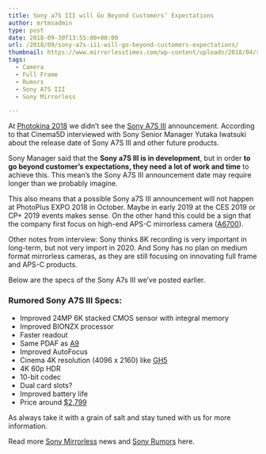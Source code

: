 ```yaml
---
title: Sony a7S III will Go Beyond Customers’ Expectations
author: mrtmsadmin
type: post
date: 2018-09-30T13:55:00+00:00
url: /2018/09/sony-a7s-iii-will-go-beyond-customers-expectations/
thumbnail: https://www.mirrorlesstimes.com/wp-content/uploads/2018/04/sony-a7s-iii-announcement.jpg
tags:
  - Camera
  - Full Frame
  - Rumors
  - Sony A7S III
  - Sony Mirrorless

---
```

At <a href="https://www.dailycameranews.com/tag/photokina-2018/" target="_blank" rel="noopener">Photokina 2018</a> we didn&#8217;t see the [Sony A7S III][1] announcement. According to that Cinema5D interviewed with Sony Senior Manager Yutaka Iwatsuki about the release date of Sony A7S III and other future products.

Sony Manager said that the **Sony a7S III is in development**, but in order **to go beyond customer’s expectations, they need a lot of work and time** to achieve this. This mean’s the Sony A7S III announcement date may require longer than we probably imagine.

This also means that a possible Sony a7S III announcement will not happen at PhotoPlus EXPO 2018 in October. Maybe in early 2019 at the CES 2019 or CP+ 2019 events makes sense. On the other hand this could be a sign that the company first focus on high-end APS-C mirrorless camera (<a href="https://www.mirrorlesstimes.com/tags/sony-a6700/" target="_blank" rel="noopener">A6700</a>).<!--more-->



Other notes from interview: Sony thinks 8K recording is very important in long-term, but not very import in 2020. And Sony has no plan on medium format mirrorless cameras, as they are still focusing on innovating full frame and APS-C products.

Below are the specs of the Sony A7s III we’ve posted earlier.

### Rumored Sony A7S III Specs:

  * Improved 24MP 6K stacked CMOS sensor with integral memory
  * Improved BIONZX processor
  * Faster readout
  * Same PDAF as <a href="https://aax-us-east.amazon-adsystem.com/x/c/QmE_9mJ27JH4Jbb4wDEmVJoAAAFh9QIjcwEAAAFKAYEv1Y0/https://assoc-redirect.amazon.com/g/r/https://www.amazon.com/Sony-Mirrorless-Interchangeable-Lens-Camera-ILCE9/dp/B06ZY7GNKN/ref=as_at?creativeASIN=B06ZY7GNKN&linkCode=w61&imprToken=7DtusmJhcCKbCJZpavSzbQ&slotNum=1&tag=daicamnew-20" target="_blank" rel="nofollow noopener" data-amzn-asin="B06ZY7GNKN">A9</a>
  * Improved AutoFocus
  * Cinema 4K resolution (4096 x 2160) like <a class="ext-link" title="" href="https://aax-us-east.amazon-adsystem.com/x/c/QmE_9mJ27JH4Jbb4wDEmVJoAAAFh9QIjcwEAAAFKAYEv1Y0/https://assoc-redirect.amazon.com/g/r/https://www.amazon.com/Panasonic-DC-GH5KBODY-Mirrorless-Camera-Bluetooth/dp/B01MZ3LQQ5/ref=as_at?creativeASIN=B01MZ3LQQ5&linkCode=w61&imprToken=7DtusmJhcCKbCJZpavSzbQ&slotNum=2&tag=daicamnew-20" target="_blank" rel="external noopener nofollow noreferrer" data-amzn-asin="B01MZ3LQQ5" data-wpel-link="external">GH5</a>
  * 4K 60p HDR
  * 10-bit codec
  * Dual card slots?
  * Improved battery life
  * Price around <a href="https://aax-us-east.amazon-adsystem.com/x/c/QmE_9mJ27JH4Jbb4wDEmVJoAAAFh9QIjcwEAAAFKAYEv1Y0/https://assoc-redirect.amazon.com/g/r/https://www.amazon.com/Sony-ILCE7SM2-mount-Camera-Full-Frame/dp/B0158SRJVQ/ref=as_at?creativeASIN=B0158SRJVQ&linkCode=w61&imprToken=7DtusmJhcCKbCJZpavSzbQ&slotNum=3&tag=daicamnew-20" target="_blank" rel="nofollow noopener" data-amzn-asin="B0158SRJVQ">$2,799</a>

As always take it with a grain of salt and stay tuned with us for more information.

Read more <a href="https://www.mirrorlesstimes.com/tags/sony-mirrorless/" target="_blank" rel="noopener">Sony Mirrorless</a> news and <a href="https://www.dailycameranews.com/tag/sony-rumors/" target="_blank" rel="noopener">Sony Rumors</a> here.

 [1]: https://www.mirrorlesstimes.com/tags/sony-a7s-iii/